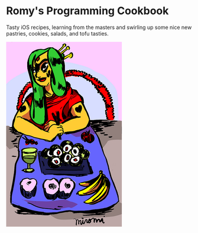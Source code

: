 # Romy's Programming Cookbook

Tasty iOS recipes, learning from the masters
and swirling up some nice new pastries, cookies,
salads, and tofu tasties.

![Yummy Code](photos/eatingStation.jpg "Codey Code")
